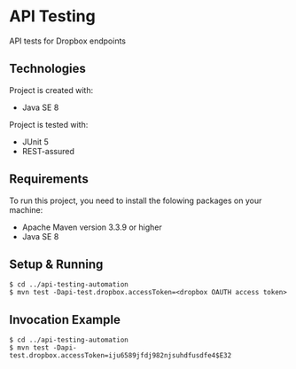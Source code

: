 # API Testing
API tests for Dropbox endpoints

## Technologies
Project is created with:
* Java SE 8

Project is tested with:
* JUnit 5
* REST-assured

## Requirements
To run this project, you need to install the folowing packages on your machine:
* Apache Maven version 3.3.9 or higher
* Java SE 8

## Setup & Running
```
$ cd ../api-testing-automation
$ mvn test -Dapi-test.dropbox.accessToken=<dropbox OAUTH access token>
```

## Invocation Example
```
$ cd ../api-testing-automation
$ mvn test -Dapi-test.dropbox.accessToken=iju6589jfdj982njsuhdfusdfe4$E32
```
